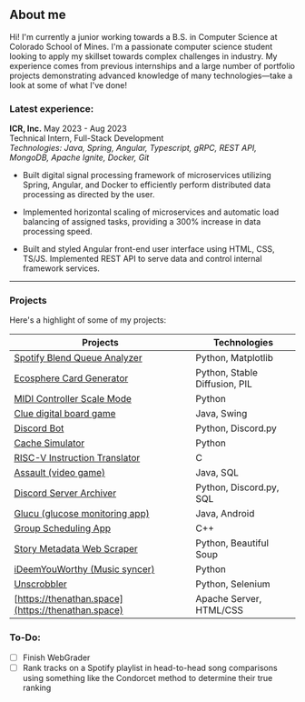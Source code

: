 ## About me

Hi! I'm currently a junior working towards a B.S. in Computer Science at Colorado School of Mines. I'm a passionate computer science student looking to apply my skillset towards complex challenges in industry. My experience comes from previous internships and a large number of portfolio projects demonstrating advanced knowledge of many technologies—take a look at some of what I've done!

### Latest experience:

**ICR, Inc.** May 2023 - Aug 2023\
Technical Intern, Full-Stack Development \
*Technologies: Java, Spring, Angular, Typescript, gRPC, REST API,
MongoDB, Apache Ignite, Docker, Git*

-   Built digital signal processing framework of microservices utilizing
    Spring, Angular, and Docker to efficiently perform distributed data
    processing as directed by the user.

-   Implemented horizontal scaling of microservices and automatic load
    balancing of assigned tasks, providing a 300% increase in data
    processing speed.

-   Built and styled Angular front-end user interface using HTML, CSS,
    TS/JS. Implemented REST API to serve data and control internal
    framework services.

---

### Projects

Here's a highlight of some of my projects:

| Projects                                                                                            | Technologies                  |
| --------------------------------------------------------------------------------------------------- | ----------------------------- |
| [Spotify Blend Queue Analyzer](https://github.com/TheNathanSpace/Spotify-Blend-Queue-Analyzer)      | Python, Matplotlib            |
| [Ecosphere Card Generator](https://github.com/TheNathanSpace/Ecosphere-Art-Generator)               | Python, Stable Diffusion, PIL |
| [MIDI Controller Scale Mode](https://github.com/TheNathanSpace/Launchkey-Mini-FL-Studio-Scale-Mode) | Python                        |
| [Clue digital board game](https://github.com/TheNathanSpace/Clue)                                                                                                    | Java, Swing                              |
| [Discord Bot](https://github.com/TheNathanSpace/Discord-Bot)                                        | Python, Discord.py            |
| [Cache Simulator](https://github.com/TheNathanSpace/Comp-Org-Lab6)                                  | Python                        |
| [RISC-V Instruction Translator](https://github.com/TheNathanSpace/Risc-V-Instruction-Assembler)     | C                             |
| [Assault (video game)](https://github.com/TheNathanSpace/Assault)                                   | Java, SQL                     |
| [Discord Server Archiver](https://github.com/TheNathanSpace/DiscordServerArchiver)                  | Python, Discord.py, SQL       |
| [Glucu (glucose monitoring app)](https://github.com/TheNathanSpace/Glucu)                           | Java, Android                 |
| [Group Scheduling App](https://github.com/TheNathanSpace/Group-Scheduling-App)                      | C++                           |
| [Story Metadata Web Scraper](https://github.com/TheNathanSpace/Story-Metadata-Web-Scraper)          | Python, Beautiful Soup        |
| [iDeemYouWorthy (Music syncer)](https://github.com/TheNathanSpace/iDeemYouWorthy)                   | Python                        |
| [Unscrobbler](https://github.com/TheNathanSpace/Unscrobbler)                                        | Python, Selenium              |
| [https://thenathan.space](https://thenathan.space)                                                  | Apache Server, HTML/CSS       |

### To-Do:

 - [ ] Finish WebGrader
 - [ ] Rank tracks on a Spotify playlist in head-to-head song comparisons using something like the Condorcet method to determine their true ranking
